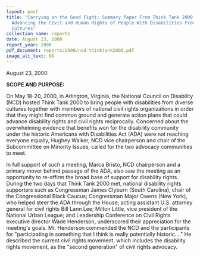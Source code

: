 ```yaml
---
layout: post
title: "Carrying on the Good Fight: Summary Paper From Think Tank 2000 -
  Advancing the Civil and Human Rights of People With Disabilities From Diverse
  Cultures"
collection_name: reports
date: August 23, 2000
report_year: 2000
pdf_document: reports/2000/ncd-thinktank2000.pdf
image_alt_text: NA
---
```

August 23, 2000

**S﻿COPE AND PURPOSE:**

On May 18-20, 2000, in Arlington, Virginia, the National Council on Disability (NCD) hosted Think Tank 2000 to bring people with disabilities from diverse cultures together with members of national civil rights organizations in order that they might find common ground and generate action plans that could advance disability rights and civil rights reciprocally. Concerned about the overwhelming evidence that benefits won for the disability community under the historic Americans with Disabilities Act (ADA) were not reaching everyone equally, Hughey Walker, NCD vice chairperson and chair of the Subcommittee on Minority Issues, called for the two advocacy communities to meet.

In full support of such a meeting, Marca Bristo, NCD chairperson and a primary mover behind passage of the ADA, also saw the meeting as an opportunity to re-affirm the broad base of support for disability rights. During the two days that Think Tank 2000 met, national disability rights supporters such as Congressman James Clyburn (South Carolina), chair of the Congressional Black Caucus; Congressman Major Owens (New York), who helped steer the ADA through the House; acting assistant U.S. attorney general for civil rights Bill Lann Lee; Milton Little, vice president of the National Urban League; and Leadership Conference on Civil Rights executive director Wade Henderson, underscored their appreciation for the meeting's goals. Mr. Henderson commended the NCD and the participants for "participating in something that I think is really potentially historic...." He described the current civil rights movement, which includes the disability rights movement, as the "second generation" of civil rights advocacy.